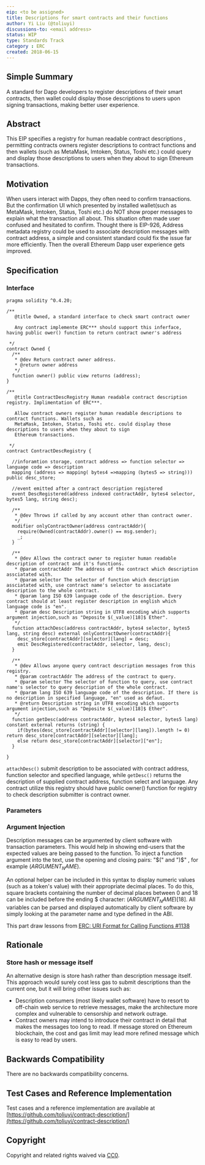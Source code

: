 ```yaml
---
eip: <to be assigned>
title: Descriptions for smart contracts and their functions
author: Yi Liu (@toliuyi)
discussions-to: <email address>
status: WIP
type: Standards Track
category : ERC
created: 2018-06-15
---
```

<!--You can leave these HTML comments in your merged EIP and delete the visible duplicate text guides, they will not appear and may be helpful to refer to if you edit it again. This is the suggested template for new EIPs. Note that an EIP number will be assigned by an editor. When opening a pull request to submit your EIP, please use an abbreviated title in the filename, `eip-draft_title_abbrev.md`. The title should be 44 characters or less.-->

## Simple Summary
<!--"If you can't explain it simply, you don't understand it well enough." Provide a simplified and layman-accessible explanation of the EIP.-->
A standard for Dapp developers to register descriptions of their smart contracts, then wallet could display those descriptions to users upon signing transactions, making better user experience.

## Abstract
<!--A short (~200 word) description of the technical issue being addressed.-->
This EIP specifies a registry for human readable contract descriptions , permitting contracts owners register descriptions to contract functions and then wallets (such as MetaMask, Imtoken, Status, Toshi etc.) could query and display those descriptions to users when they about to sign Ethereum transactions.

## Motivation
<!--The motivation is critical for EIPs that want to change the Ethereum protocol. It should clearly explain why the existing protocol specification is inadequate to address the problem that the EIP solves. EIP submissions without sufficient motivation may be rejected outright.-->
When users interact with Dapps, they often need to confirm transactions. But the confirmation UI which presented by installed wallet(such as MetaMask, Imtoken, Status, Toshi etc.) do NOT show proper messages to explain what the transaction all about. This situation often made user confused and hesitated to confirm. Thought there is EIP-926, Address metadata registry could be used to associate description messages with contract address, a simple and consistent standard could fix the issue far more efficiently. Then the overall Ethereum Dapp user experience gets improved. 

## Specification
<!--The technical specification should describe the syntax and semantics of any new feature. The specification should be detailed enough to allow competing, interoperable implementations for any of the current Ethereum platforms (go-ethereum, parity, cpp-ethereum, ethereumj, ethereumjs, and [others](https://github.com/ethereum/wiki/wiki/Clients)).-->

### Interface

```
pragma solidity ^0.4.20;

/**
   @title Owned, a standard interface to check smart contract owner

   Any contract implemente ERC*** should support this inferface, having public ower() function to return contract owner's address

 */
contract Owned {
  /**
   * @dev Return contract owner address. 
   * @return owner address
   */
  function owner() public view returns (address);
}

/**
   @title ContractDescRegistry Human readable contract description registry. Implimentation of ERC***.

   Allow contract owners register human readable descriptions to contract functions. Wallets such as
   MetaMask, Imtoken, Status, Toshi etc. could display those descriptions to users when they about to sign
   Ethereum transactions.

 */
contract ContractDescRegistry {

  //inforamtion storage, contract address => function selector => language code => description
  mapping (address => mapping( bytes4 =>mapping (bytes5 => string))) public desc_store;

  //event emitted after a contract description registered
  event DescRegistered(address indexed contractAddr, bytes4 selector, bytes5 lang, string desc);

  /**
   * @dev Throws if called by any account other than contract owner.
   */
  modifier onlyContractOwner(address contractAddr){
    require(Owned(contractAddr).owner() == msg.sender);
    _;
  }

  /**
   * @dev Allows the contract owner to register human readable description of contract and it's functions.
   * @param contractAddr The address of the contract which description assciatated with.
   * @param selector The selector of function which description assciatated with, use contract name's selector to assciatate description to the whole contract.
   * @param lang ISO 639 language code of the description. Every contract should at least register description in english which language code is "en".
   * @param desc Description string in UTF8 encoding which supports argument injection,such as "Deposite $(_value)[18]$ Ether".
   */
  function attachDesc(address contractAddr, bytes4 selector, bytes5 lang, string desc) external onlyContractOwner(contractAddr){
    desc_store[contractAddr][selector][lang] = desc;
    emit DescRegistered(contractAddr, selector, lang, desc);
  }

  /**
   * @dev Allows anyone query contract description messages from this registry.
   * @param contractAddr The address of the contract to query.
   * @param selector The selector of function to query, use contract name's selector to query description of the whole contract.
   * @param lang ISO 639 language code of the description. If there is no description in specified language, "en" used as defaut.
   * @return Description string in UTF8 encoding which supports argument injection,such as "Deposite $(_value)[18]$ Ether".
   */
  function getDesc(address contractAddr, bytes4 selector, bytes5 lang) constant external returns (string) {
    if(bytes(desc_store[contractAddr][selector][lang]).length != 0) return desc_store[contractAddr][selector][lang];
    else return desc_store[contractAddr][selector]["en"];
  }

}
```

`attachDesc()` submit description to be associated with contract address, function selector and specified language, while `getDesc()` returns the description of supplied contract address, function select and language. Any contract utilize this registry should have public owner() function for registry to check description submitter is contract owner.

### Parameters

### Argument Injection
Description messages can be argumented by client software with transaction parameters. This would help in showing end-users that the expected values are being passed to the function. To inject a function argument into the text, use the opening and closing pairs: "$(" and ")$" , for example $(ARGUMENT_NAME)$.

An optional helper can be included in this syntax to display numeric values (such as a token's value) with their appropriate decimal places. To do this, square brackets containing the number of decimal places between 0 and 18 can be included before the ending $ character: $(ARGUMENT_NAME)[18]$. All variables can be parsed and displayed automatically by client software by simply looking at the parameter name and type defined in the ABI.

This part draw lessons from [ERC: URI Format for Calling Functions #1138](https://github.com/ethereum/EIPs/issues/1138)

## Rationale
<!--The rationale fleshes out the specification by describing what motivated the design and why particular design decisions were made. It should describe alternate designs that were considered and related work, e.g. how the feature is supported in other languages. The rationale may also provide evidence of consensus within the community, and should discuss important objections or concerns raised during discussion.-->

### Store hash or message itself
An alternative design is store hash rather than description message itself. This approach would surely cost less gas to submit descriptions than the current one, but it will bring other issues such as:
* Description consumers (most likely wallet software) have to resort to off-chain web service to retrieve messages, make the architecture more complex and vulnerable to censorship and network outrage.
* Contract owners may intend to introduce their contract in detail that makes the messages too long to read. If message stored on Ethereum blockchain, the cost and gas limit may lead more refined message which is easy to read by users.


## Backwards Compatibility
<!--All EIPs that introduce backwards incompatibilities must include a section describing these incompatibilities and their severity. The EIP must explain how the author proposes to deal with these incompatibilities. EIP submissions without a sufficient backwards compatibility treatise may be rejected outright.-->
There are no backwards compatibility concerns.

## Test Cases and Reference Implementation
<!--Test cases for an implementation are mandatory for EIPs that are affecting consensus changes. Other EIPs can choose to include links to test cases if applicable.-->
<!--The implementations must be completed before any EIP is given status "Final", but it need not be completed before the EIP is accepted. While there is merit to the approach of reaching consensus on the specification and rationale before writing code, the principle of "rough consensus and running code" is still useful when it comes to resolving many discussions of API details.-->
Test cases and a reference implementation are available at [https://github.com/toliuyi/contract-description/](https://github.com/toliuyi/contract-description/)

## Copyright
Copyright and related rights waived via [CC0](https://creativecommons.org/publicdomain/zero/1.0/).

